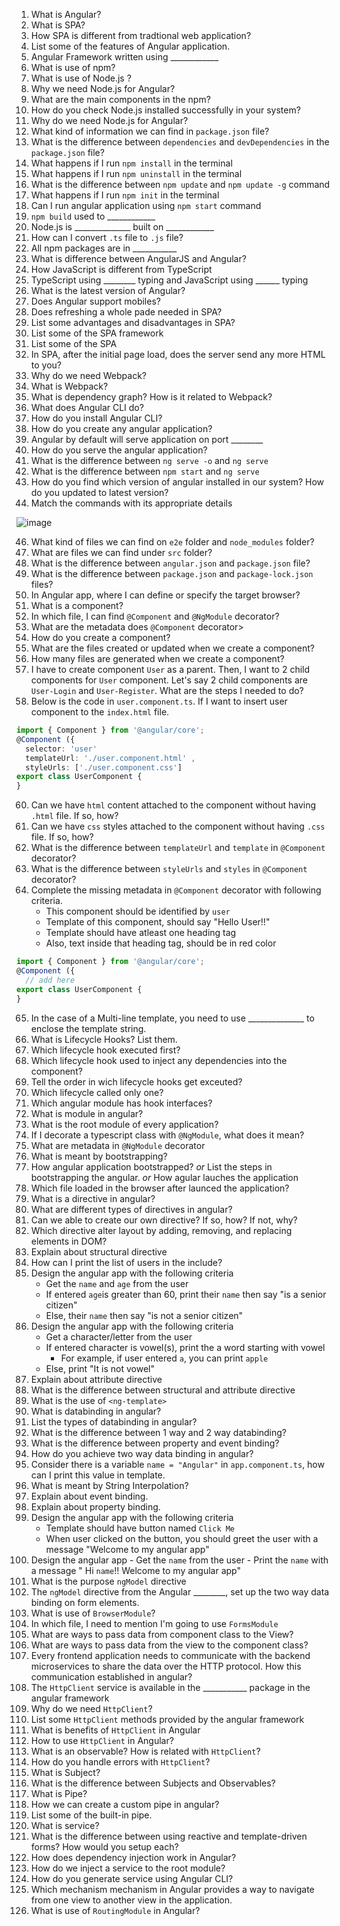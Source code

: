 1. What is Angular?
2. What is SPA?
3. How SPA is different from tradtional web application?
4. List some of the features of Angular application.
5. Angular Framework written using  ____________
6. What is use of npm?
7. What is use of Node.js ?
8. Why we need Node.js for Angular?
9. What are the main components in the npm?
10. How do you check Node.js installed successfully in your system?
11. Why do we need Node.js for Angular?
12. What kind of information we can find in `package.json` file?
13. What is the difference between `dependencies` and `devDependencies` in the `package.json` file?
14. What happens if I run `npm install` in the terminal
16. What happens if I run `npm uninstall` in the terminal
17. What is the difference between `npm update` and `npm update -g` command
18. What happens if I run `npm init` in the terminal
19. Can I run angular application using `npm start` command
20. `npm build` used to ____________
21. Node.js is  ______________ built on ____________
22. How can I convert `.ts` file to `.js` file?
23. All npm packages are in ___________
24. What is difference between AngularJS and Angular?
25. How JavaScript is different from TypeScript
26. TypeScript using ________ typing and JavaScript using ______ typing
27. What is the latest version of Angular?
28. Does Angular support mobiles?
29. Does refreshing a whole pade needed in SPA?
30. List some advantages and disadvantages in SPA?
31. List some of the SPA framework
32. List some of the SPA
33. In SPA, after the initial page load, does the server send any more HTML to you?
34. Why do we need Webpack?
35. What is Webpack?
36. What is dependency graph? How is it related to Webpack?
37. What does Angular CLI do?
38. How do you install Angular CLI?
39. How do you create any angular application?
40. Angular by default will serve application on port ________
41. How do you serve the angular application?
42. What is the difference between `ng serve -o` and `ng serve`
43. What is the difference between `npm start` and `ng serve`
44. How do you find which version of angular installed in our system? How do you updated to latest version?
45. Match the commands with its appropriate details

![image](https://user-images.githubusercontent.com/70228962/184809083-a973816f-8468-4a0a-be4e-8ff7bec30861.png)

46. What kind of files we can find on `e2e` folder and `node_modules` folder?
47. What are files we can find under `src` folder?
48. What is the difference between `angular.json` and `package.json` file?
49. What is the difference between `package.json` and `package-lock.json` files?
50. In Angular app, where I can define or specify the target browser?
51. What is a component?
52. In which file, I can find `@Component` and `@NgModule` decorator?
53. What are the metadata does `@Component` decorator>
54. How do you create a component?
55. What are the files created or updated when we create a component?
56. How many files are generated when we create a component?
57. I have to create component `User` as a parent. Then, I want to 2 child components for `User` component. Let's say 2 child components are `User-Login` and `User-Register`. What are the steps I needed to do?
58. Below is the code in `user.component.ts`. If I want to insert user component to the `index.html` file.
```ts
import { Component } from '@angular/core';
@Component ({
  selector: 'user'
  templateUrl: './user.component.html' ,
  styleUrls: ['./user.component.css']
export class UserComponent {
} 
```
60. Can we have `html` content attached to the component without having `.html` file. If so, how?
61. Can we have `css` styles attached to the component without having `.css` file. If so, how?
62. What is the difference between `templateUrl` and `template` in `@Component` decorator?
63. What is the difference between `styleUrls` and `styles` in `@Component` decorator?
64. Complete the missing metadata in `@Component` decorator with following criteria.
    -  This component should be identified by `user`
    -  Template of this component, should say "Hello User!!"
    -  Template should have atleast one heading tag
    -  Also, text inside that heading tag, should be in red color
```ts
import { Component } from '@angular/core';
@Component ({
  // add here
export class UserComponent {
} 
```
65. In the case of a Multi-line template, you need to use ______________ to enclose the template string.
66. What is Lifecycle Hooks? List them.
67. Which lifecycle hook executed first?
68. Which lifecycle hook used to inject any dependencies into the component?
69. Tell the order in wich lifecycle hooks get exceuted?
70. Which lifecycle called only one?
71. Which angular module has hook interfaces?
72. What is module in angular?
73. What is the root module of every application?
74. If I decorate a typescript class with `@NgModule`, what does it mean?
75. What are metadata in `@NgModule` decorator
76. What is meant by bootstrapping?
77. How angular application bootstrapped? _or_ List the steps in bootstrapping the angular. _or_ How agular lauches the application
78. Which file loaded in the browser after launced the application?
79. What is a directive in angular?
80. What are different types of directives in angular?
81. Can we able to create our own directive? If so, how? If not, why?
82. Which directive alter layout by adding, removing, and replacing elements in DOM?
83. Explain about structural directive
84. How can I print the list of users in the include?
85. Design the angular app with the following criteria
    - Get the `name` and `age` from the user
    - If entered `age`is greater than 60, print their `name` then say "is a senior citizen"
    - Else, their `name` then say "is not a senior citizen"
86. Design the angular app with the following criteria
    - Get a character/letter from the user
    - If entered character is vowel(s), print the a word starting with vowel
        - For example, if user entered `a`, you can print `apple`
    - Else, print "It is not vowel"
87. Explain about attribute directive
88. What is the difference between structural and attribute directive
89. What is the use of `<ng-template>`
90. What is databinding in angular?
91. List the types of databinding in angular?
92. What is the difference between 1 way and 2 way databinding?
93. What is the difference between property and event binding?
94. How do you achieve two way data binding in angular?
95. Consider there is a variable `name = "Angular"` in `app.component.ts`, how can I print this value in template.
96. What is meant by String Interpolation?
97. Explain about event binding.
98. Explain about property binding.
99. Design the angular app with the following criteria
    - Template should have button named `Click Me`
    - When user clicked on the button, you should greet the user with a message "Welcome to my angular app"
100. Design the angular app
    - Get the `name` from the user
    - Print the `name` with a message " Hi `name`!! Welcome to my angular app"
101. What is the purpose `ngModel` directive
102. The `ngModel` directive from the Angular ________, set up the two way data binding on form elements.
103. What is use of `BrowserModule`?
104. In which file, I need to mention I'm going to use `FormsModule`
105. What are ways to pass data from component class to the View?
106. What are ways to pass data from the view to the component class?
107. Every frontend application needs to communicate with the backend microservices to share the data over the HTTP protocol. How this communication established in angular?
108. The `HttpClient` service is available in the ___________ package in the angular framework
109. Why do we need `HttpClient`?
110. List some `HttpClient` methods provided by the angular framework
111. What is benefits of `HttpClient` in Angular
112. How to use `HttpClient` in Angular?
113. What is an observable? How is related with `HttpClient`?
114. How do you handle errors with `HttpClient`?
115. What is Subject?
116. What is the difference between Subjects and Observables?
117. What is Pipe?
118. How we can create a custom pipe in angular?
119. List some of the built-in pipe.
120. What is service?
121. What is the difference between using reactive and template-driven forms? How would you setup each?
122. How does dependency injection work in Angular?
123. How do we inject a service to the root module?
124. How do you generate service using Angular CLI?
125. Which mechanism mechanism in Angular provides a way to navigate from one view to another view in the application.
126. What is use of `RoutingModule` in Angular?
